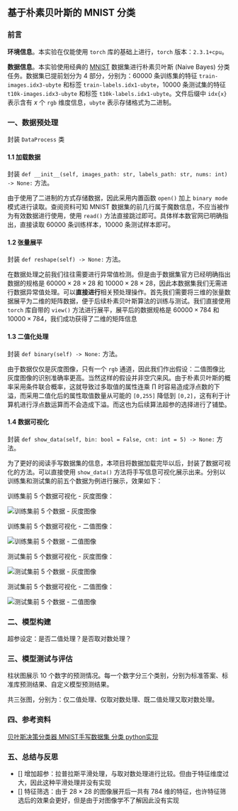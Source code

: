 ## 基于朴素贝叶斯的 MNIST 分类

### 前言

**环境信息**。本实验在仅能使用 `torch` 库的基础上进行，`torch` 版本：`2.3.1+cpu`。

**数据信息**。本实验使用经典的 [MNIST](http://yann.lecun.com/exdb/mnist/) 数据集进行朴素贝叶斯 $(\text{Naive Bayes})$ 分类任务。数据集已提前划分为 4 部分，分别为：60000 条训练集的特征 `train-images.idx3-ubyte` 和标签 `train-labels.idx1-ubyte`，10000 条测试集的特征 `t10k-images.idx3-ubyte` 和标签 `t10k-labels.idx1-ubyte`。文件后缀中 `idx{x}` 表示含有 $x$ 个 `rgb` 维度信息，`ubyte` 表示存储格式为二进制。

### 一、数据预处理

封装 `DataProcess` 类

#### 1.1 加载数据

封装 `def __init__(self, images_path: str, labels_path: str, nums: int) -> None:` 方法。

由于使用了二进制的方式存储数据，因此采用内置函数 `open()` 加上 `binary mode` 模式进行读取。查阅资料可知 MNIST 数据集的前几行属于魔数信息，不应当被作为有效数据进行使用，使用 `read()` 方法直接跳过即可。具体样本数官网已明确指出，直接读取 60000 条训练样本，10000 条测试样本即可。

#### 1.2 张量展平

封装 `def reshape(self) -> None:` 方法。

在数据处理之前我们往往需要进行异常值检测。但是由于数据集官方已经明确指出数据的规格是 $60000 \times 28 \times 28$ 和 $10000 \times 28 \times 28$，因此本数据集我们无需进行数据异常值处理。可以**直接进行**相关预处理操作。首先我们需要将三维的张量数据展平为二维的矩阵数据，便于后续朴素贝叶斯算法的训练与测试。我们直接使用 `torch` 库自带的 `view()` 方法进行展平，展平后的数据规格是 $60000 \times 784$ 和 $10000 \times 784$，我们成功获得了二维的矩阵信息

#### 1.3 二值化处理

封装 `def binary(self) -> None:` 方法。

由于数据仅仅是灰度图像，只有一个 `rgb` 通道，因此我们作出假设：二值图像比灰度图像的识别准确率更高。当然这样的假设并非空穴来风。由于朴素贝叶斯的概率采用条件联合概率，这就导致过多取值的属性连乘 $\prod$ 时容易造成浮点数的下溢，而采用二值化后的属性取值数量从可能的 `[0,255]` 降低到 `[0,2]`，这有利于计算机进行浮点数运算而不会造成下溢。而这也为后续算法超参的选择进行了铺垫。

#### 1.4 数据可视化

封装 `def show_data(self, bin: bool = False, cnt: int = 5) -> None:` 方法。

为了更好的阅读手写数据集的信息，本项目将数据加载完毕以后，封装了数据可视化的方法。可以直接使用 `show_data()` 方法将手写信息可视化展示出来。分别以训练集和测试集的前五个数据为例进行展示，效果如下：

训练集前 5 个数据可视化 - 灰度图像：

![训练集前 5 个数据 - 灰度图像](https://dwj-oss.oss-cn-nanjing.aliyuncs.com/images/202406201746781.png)

训练集前 5 个数据可视化 - 二值图像：

![训练集前 5 个数据 - 二值图像](https://dwj-oss.oss-cn-nanjing.aliyuncs.com/images/202406201724841.png)

测试集前 5 个数据可视化 - 灰度图像：

![测试集前 5 个数据 - 灰度图像](https://dwj-oss.oss-cn-nanjing.aliyuncs.com/images/202406201747985.png)

测试集前 5 个数据可视化 - 二值图像：

![测试集前 5 个数据 - 二值图像](https://dwj-oss.oss-cn-nanjing.aliyuncs.com/images/202406201724411.png)

### 二、模型构建

超参设定：是否二值处理？是否取对数处理？

### 三、模型测试与评估

柱状图展示 10 个数字的预测情况。每一个数字分三个类别，分别为标准答案、标准库预测结果、自定义模型预测结果。

共三张图，分别为：仅二值处理、仅取对数处理、既二值处理又取对数处理。

### 四、参考资料

[贝叶斯决策分类器 MNIST手写数据集 分类 python实现](https://www.cnblogs.com/carlber/p/10832692.html)

### 五、总结与反思
- [] 增加超参：拉普拉斯平滑处理，与取对数处理进行比较。但由于特征维度过大，因此这种平滑处理并没有实现
- [] 特征筛选：由于 $28\times 28$ 的图像展开后一共有 784 维的特征，也许特征筛选后的效果会更好，但是由于对图像学不了解因此没有实现